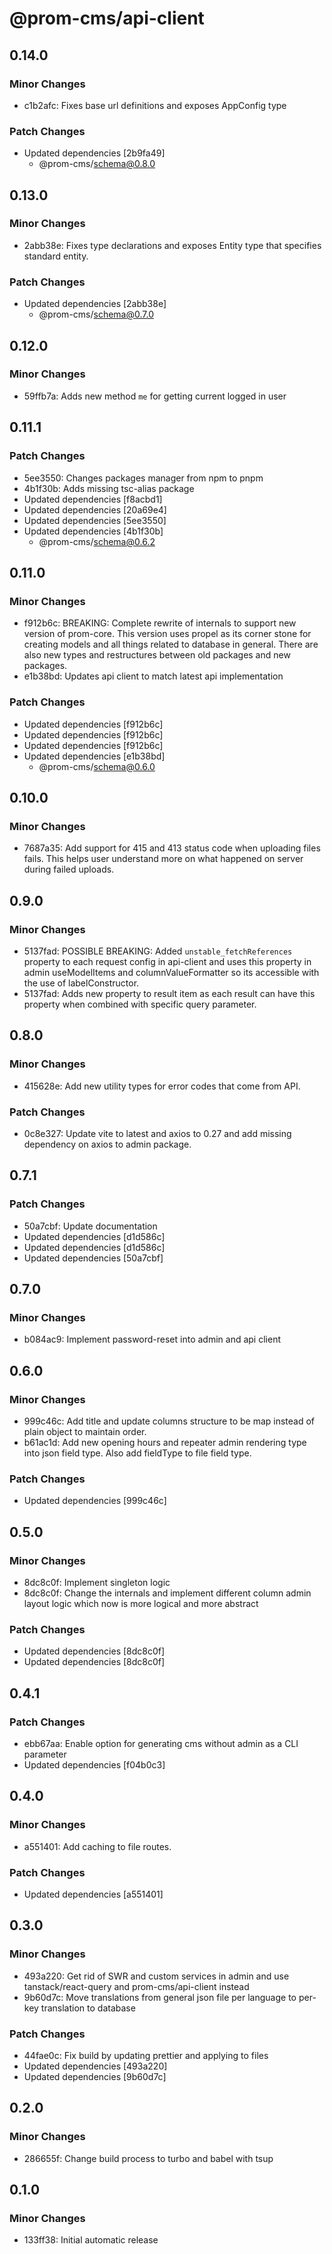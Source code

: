 # @prom-cms/api-client

## 0.14.0

### Minor Changes

- c1b2afc: Fixes base url definitions and exposes AppConfig type

### Patch Changes

- Updated dependencies [2b9fa49]
  - @prom-cms/schema@0.8.0

## 0.13.0

### Minor Changes

- 2abb38e: Fixes type declarations and exposes Entity type that specifies standard entity.

### Patch Changes

- Updated dependencies [2abb38e]
  - @prom-cms/schema@0.7.0

## 0.12.0

### Minor Changes

- 59ffb7a: Adds new method `me` for getting current logged in user

## 0.11.1

### Patch Changes

- 5ee3550: Changes packages manager from npm to pnpm
- 4b1f30b: Adds missing tsc-alias package
- Updated dependencies [f8acbd1]
- Updated dependencies [20a69e4]
- Updated dependencies [5ee3550]
- Updated dependencies [4b1f30b]
  - @prom-cms/schema@0.6.2

## 0.11.0

### Minor Changes

- f912b6c: BREAKING: Complete rewrite of internals to support new version of prom-core. This version uses propel as its corner stone for creating models and all things related to database in general. There are also new types and restructures between old packages and new packages.
- e1b38bd: Updates api client to match latest api implementation

### Patch Changes

- Updated dependencies [f912b6c]
- Updated dependencies [f912b6c]
- Updated dependencies [f912b6c]
- Updated dependencies [e1b38bd]
  - @prom-cms/schema@0.6.0

## 0.10.0

### Minor Changes

- 7687a35: Add support for 415 and 413 status code when uploading files fails. This helps user understand more on what happened on server during failed uploads.

## 0.9.0

### Minor Changes

- 5137fad: POSSIBLE BREAKING: Added `unstable_fetchReferences` property to each request config in api-client and uses this property in admin useModelItems and columnValueFormatter so its accessible with the use of labelConstructor.
- 5137fad: Adds new property to result item as each result can have this property when combined with specific query parameter.

## 0.8.0

### Minor Changes

- 415628e: Add new utility types for error codes that come from API.

### Patch Changes

- 0c8e327: Update vite to latest and axios to 0.27 and add missing dependency on axios to admin package.

## 0.7.1

### Patch Changes

- 50a7cbf: Update documentation
- Updated dependencies [d1d586c]
- Updated dependencies [d1d586c]
- Updated dependencies [50a7cbf]

## 0.7.0

### Minor Changes

- b084ac9: Implement password-reset into admin and api client

## 0.6.0

### Minor Changes

- 999c46c: Add title and update columns structure to be map instead of plain object to maintain order.
- b61ac1d: Add new opening hours and repeater admin rendering type into json field type. Also add fieldType to file field type.

### Patch Changes

- Updated dependencies [999c46c]

## 0.5.0

### Minor Changes

- 8dc8c0f: Implement singleton logic
- 8dc8c0f: Change the internals and implement different column admin layout logic which now is more logical and more abstract

### Patch Changes

- Updated dependencies [8dc8c0f]
- Updated dependencies [8dc8c0f]

## 0.4.1

### Patch Changes

- ebb67aa: Enable option for generating cms without admin as a CLI parameter
- Updated dependencies [f04b0c3]

## 0.4.0

### Minor Changes

- a551401: Add caching to file routes.

### Patch Changes

- Updated dependencies [a551401]

## 0.3.0

### Minor Changes

- 493a220: Get rid of SWR and custom services in admin and use tanstack/react-query and prom-cms/api-client instead
- 9b60d7c: Move translations from general json file per language to per-key translation to database

### Patch Changes

- 44fae0c: Fix build by updating prettier and applying to files
- Updated dependencies [493a220]
- Updated dependencies [9b60d7c]

## 0.2.0

### Minor Changes

- 286655f: Change build process to turbo and babel with tsup

## 0.1.0

### Minor Changes

- 133ff38: Initial automatic release
